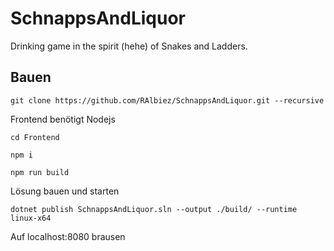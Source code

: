 # SchnappsAndLiquor

Drinking game in the spirit (hehe) of Snakes and Ladders.
## Bauen
`git clone https://github.com/RAlbiez/SchnappsAndLiquor.git --recursive`

Frontend benötigt Nodejs

`cd Frontend`

`npm i`

`npm run build`

Lösung bauen und starten

`dotnet publish SchnappsAndLiquor.sln --output ./build/ --runtime linux-x64`

Auf localhost:8080 brausen
